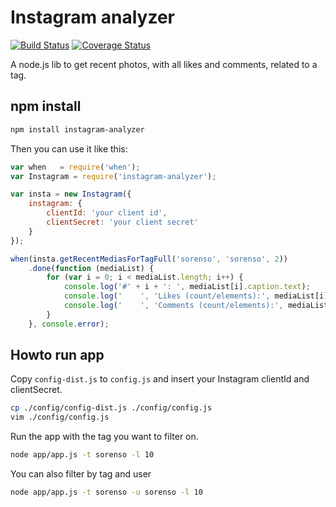 # Instagram analyzer

[![Build Status](https://travis-ci.org/5orenso/instagram-analyzer.svg)](https://travis-ci.org/5orenso/instagram-analyzer)
[![Coverage Status](https://coveralls.io/repos/5orenso/instagram-analyzer/badge.svg)](https://coveralls.io/r/5orenso/instagram-analyzer)

A node.js lib to get recent photos, with all likes and comments, related to a tag.

## npm install

```bash
npm install instagram-analyzer
```

Then you can use it like this:
```javascript
var when   = require('when');
var Instagram = require('instagram-analyzer');

var insta = new Instagram({
    instagram: {
        clientId: 'your client id',
        clientSecret: 'your client secret'
    }
});

when(insta.getRecentMediasForTagFull('sorenso', 'sorenso', 2))
    .done(function (mediaList) {
        for (var i = 0; i < mediaList.length; i++) {
            console.log('#' + i + ': ', mediaList[i].caption.text);
            console.log('    ', 'Likes (count/elements):', mediaList[i].likes.count, mediaList[i].likes.data.length);
            console.log('    ', 'Comments (count/elements):', mediaList[i].comments.count, mediaList[i].comments.data.length);
        }
    }, console.error);

```


## Howto run app

Copy `config-dist.js` to `config.js` and insert your Instagram clientId and clientSecret.
```bash
cp ./config/config-dist.js ./config/config.js
vim ./config/config.js
```

Run the app with the tag you want to filter on.
```bash
node app/app.js -t sorenso -l 10
```

You can also filter by tag and user
```bash
node app/app.js -t sorenso -u sorenso -l 10
```

